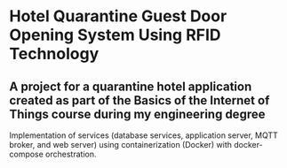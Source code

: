 # Hotel Quarantine Guest Door Opening System Using RFID Technology  
A project for a quarantine hotel application created as part of the Basics of the Internet of Things course during my engineering degree
-

Implementation of services (database services, application server, MQTT broker, and web server) using containerization (Docker) with docker-compose orchestration.
